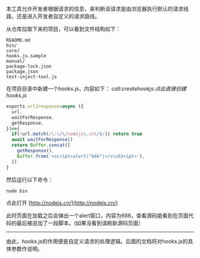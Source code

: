 本工具允许开发者根据请求的信息，来判断该请求是由浏览器执行默认的请求线路，还是进入开发者自定义的请求路线。

从仓库拉取下来的项目，可以看到文件结构如下：

```
README.md
bin/
core/
hooks.js.sample
manual/
package-lock.json
package.json
test-inject-tool.js
```

在项目目录中新建一个hooks.js，内容如下： *call:createhookjs:点此直接创建 hooks.js*
```javascript
exports.url2response=async ({
  url,
  waitForResponse,
  getResponse,
})=>{
  if(!url.match(/\:\/\/nodejs\.cn\/$/)) return true
  await waitForResponse()
  return Buffer.concat([
    getResponse(),
    Buffer.from('<script>alert("666")</s\x63ript>'),
  ])
}
```

然后运行以下命令：
```
node bin
```

点此打开 [http://nodejs.cn/](http://nodejs.cn/)

此时页面在加载之后会弹出一个alert窗口，内容为666，查看源码能看到在页面代码的最后被追加了一段脚本。(如果没看到请刷新源码页面）

---

由此，hooks.js的作用便是自定义请求的处理逻辑。后面的文档将对hooks.js的具体参数作说明。